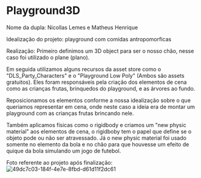 # Playground3D

Nome da dupla: Nicollas Lemes e Matheus Henrique 

Idealização do projeto: playground com comidas antropomorficas

Realização: Primeiro definimos um 3D object para ser o nosso chão, nesse caso foi utilizado o plane (plano).

Em seguida utilizamos alguns recursos da asset store como o "DLS_Party_Characters" e o "Playground Low Poly" (Ambos são assets gratuitos). Eles foram responsáveis pela criação dos elementos de cena como as crianças frutas, brinquedos do playground, e as árvores ao fundo.

Reposicionamos os elementos conforme a nossa idealização sobre o que queriamos representar em cena, onde neste caso a ideia era de montar um playground com as crianças frutas brincando nele.

Também aplicamos físicas como o rigidbody e criamos um "new physic material" aos elementos de cena, o rigidboby tem o papel que define se o objeto pode ou não ser atravessado. Já o new physic material foi usado somente no elemento da bola e no chão para que houvesse um efeito de quique da bola simulando um jogo de futebol.

Foto referente ao projeto após finalização:
![49dc7c03-184f-4e7e-8fbd-d61d11f2dc61](https://github.com/NicollasLems/Playground3D/assets/160983146/8e1390f8-4b17-404b-bef2-6f1b400fc032)
